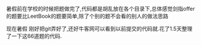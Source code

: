 暑假前在学校的时候把题做完了,代码都是胡乱放在各个目录下,总体感觉剑指offer的题要比LeetBook的题要简单,除了个别的题不会看的别人的做法思路


现在暑假 刚好把git弄好了,还好牛客网可以看到以前提交的代码就.花了1.5天整理了一下这66道题的代码.

